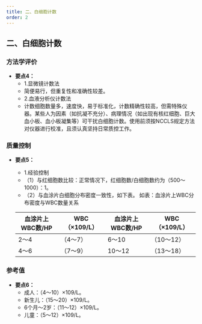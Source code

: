 ```yaml
---
title: 二、白细胞计数
order: 2
---
```

## 二、白细胞计数
### 方法学评价
- **要点4：** 
  * 1.显微镜计数法
  * 简便易行，但重复性和准确性较差。
  * 2.血液分析仪计数法
  * 计数细胞数量多，速度快，易于标准化，计数精确性较高，但需特殊仪器。某些人为因素（如抗凝不充分）、病理情况（如出现有核红细胞、巨大血小板、血小板凝集等）可干扰白细胞计数。使用前须按NCCLS规定方法对仪器进行校准，且须认真坚持日常质控工作。
### 质量控制
  - **要点5：** 
    * 1.经验控制
    * （1）与红细胞数比较：正常情况下，红细胞数/白细胞数约为（500～1000）：1。
    * （2）与血涂片白细胞分布密度一致性，如下表。
  如表：血涂片上WBC分布密度与WBC数量关系

    血涂片上WBC数/HP|	WBC（×109/L）	|血涂片上 WBC数/HP 	|WBC （×109/L）
    ----|----|----|-----
    2～4	             | （4～7）	|6～10	            |（10～12）
    4～6	              |（7～9）	|10～12	            |（13～18）

### 参考值
- **要点6：**
  * 成人：（4～10）×109/L。
  * 新生儿：（15～20）×109/L。
  * 6个月～2岁：（11～12）×109/L。
  * 儿童：（5～12）×109/L。
